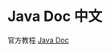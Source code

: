 # Java Doc 中文



官方教程 [Java Doc](https://static.javadoc.io/org.mockito/mockito-core/1.10.19/org/mockito/Mockito.html) 

